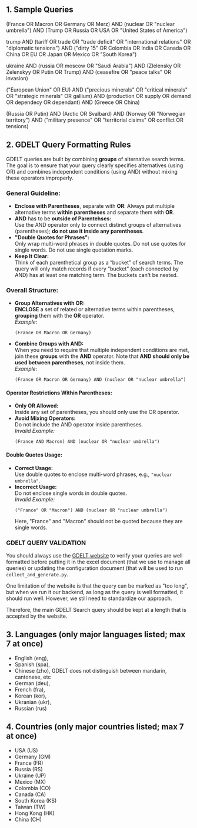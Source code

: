 
## 1. Sample Queries
(France OR Macron OR Germany OR Merz) AND (nuclear OR "nuclear umbrella") AND (Trump OR Russia OR USA OR "United States of America")

trump AND (tariff OR trade OR "trade deficit" OR "international relations" OR "diplomatic tensions") AND ("dirty 15" OR Colombia OR India OR Canada OR China OR EU OR Japan OR Mexico OR "South Korea")

ukraine AND (russia OR moscow OR "Saudi Arabia") AND (Zlelensky OR Zelenskyy OR Putin OR Trump) AND (ceasefire OR "peace talks" OR invasion)

("European Union" OR EU) AND ("precious minerals" OR "critical minerals" OR "strategic minerals" OR gallium) AND (production OR supply OR demand OR dependecy OR dependant) AND (Greece OR China)

(Russia OR Putin) AND (Arctic OR Svalbard) AND (Norway OR "Norwegian territory") AND ("military presence" OR "territorial claims" OR conflict OR tensions)

## 2. GDELT Query Formatting Rules

GDELT queries are built by combining **groups** of alternative search terms. The goal is to ensure that your query clearly specifies alternatives (using OR) and combines independent conditions (using AND) without mixing these operators improperly.

### **General Guideline:**
- **Enclose with Parentheses**, separate with **OR**: 
  Always put multiple alternative terms **within parentheses** and separate them with **OR**.
- **AND** has to be **outside of Parentehses:**  
  Use the AND operator only to connect distinct groups of alternatives (parentheses); **do not use it inside any parentheses**.
- **"Double Quotes for Phrases":**  
  Only wrap multi-word phrases in double quotes. Do not use quotes for single words. Do not use single quotation marks.
- **Keep It Clear:**  
  Think of each parenthetical group as a “bucket” of search terms. The query will only match records if every “bucket” (each connected by AND) has at least one matching term. The buckets can't be nested.

### **Overall Structure:**
- **Group Alternatives with OR:**  
  **ENCLOSE** a set of related or alternative terms within parentheses, **grouping** them with the **OR** operator.  
  *Example:*  
  ```
  (France OR Macron OR Germany)
  ```
- **Combine Groups with AND:**  
  When you need to require that multiple independent conditions are met, join these **groups** with the **AND** operator. Note that **AND should only be used between parentheses**, not inside them.  
  *Example:*  
  ```
  (France OR Macron OR Germany) AND (nuclear OR "nuclear umbrella")
  ```

#### **Operator Restrictions Within Parentheses:**
- **Only OR Allowed:**  
  Inside any set of parentheses, you should only use the OR operator.  
- **Avoid Mixing Operators:**  
  Do not include the AND operator inside parentheses.  
  *Invalid Example:*  
  ```
  (France AND Macron) AND (nuclear OR "nuclear umbrella")
  ```

#### **Double Quotes Usage:**
- **Correct Usage:**  
  Use double quotes to enclose multi-word phrases, e.g., `"nuclear umbrella"`.
- **Incorrect Usage:**  
  Do not enclose single words in double quotes.  
  *Invalid Example:*  
  ```
  ("France" OR "Macron") AND (nuclear OR "nuclear umbrella")
  ```
  Here, "France" and "Macron" should not be quoted because they are single words.

### **GDELT QUERY VALIDATION**

You should always use the [GDELT website](https://gdelt.github.io/#api=doc&query=&contentmode=ArtList&maxrecords=75&timespan=1d) to verify your queries are well formatted before putting it in the excel document (that we use to manage all queries) or updating the configuration document (that will be used to run `collect_and_generate.py`. 

One limitation of the website is that the query can be marked as "too long", but when we run it our backend, as long as the query is well formatted, it should run well. However, we still need to standardize our approach. 

Therefore, the main GDELT Search query should be kept at a length that is accepted by the website.

## 3. Languages (only major languages listed; max 7 at once)
- English (eng), 
- Spanish (spa), 
- Chinese (zho), GDELT does not distinguish between mandarin, cantonese, etc 
- German (deu),
- French (fra),
- Korean (kor),
- Ukranian (ukr),
- Russian (rus)

## 4. Countries (only major countries listed; max 7 at once)
- USA (US)
- Germany (GM)
- France (FR)
- Russia (RS)
- Ukraine (UP)
- Mexico (MX)
- Colombia (CO)
- Canada (CA)
- South Korea (KS)
- Taiwan (TW)
- Hong Kong (HK)
- China (CH)
